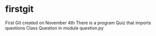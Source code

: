 # firstgit
First Git created on November 4th
There is a program Quiz that imports questions Class Question in module question.py
